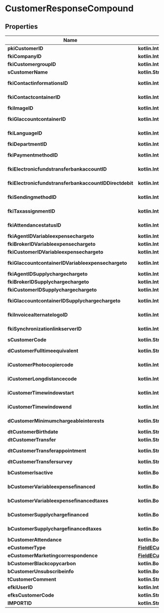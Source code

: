 
# CustomerResponseCompound

## Properties
| Name | Type | Description | Notes |
| ------------ | ------------- | ------------- | ------------- |
| **pkiCustomerID** | **kotlin.Int** | The unique ID of the Customer. |  |
| **fkiCompanyID** | **kotlin.Int** | The unique ID of the Company |  |
| **fkiCustomergroupID** | **kotlin.Int** | The unique ID of the Customergroup |  |
| **sCustomerName** | **kotlin.String** | The name of the Customer |  |
| **fkiContactinformationsID** | **kotlin.Int** | The unique ID of the Contactinformations |  |
| **fkiContactcontainerID** | **kotlin.Int** | The unique ID of the Contactcontainer |  |
| **fkiImageID** | **kotlin.Int** | The unique ID of the Image |  |
| **fkiGlaccountcontainerID** | **kotlin.Int** | The unique ID of the Glaccountcontainer |  |
| **fkiLanguageID** | **kotlin.Int** | The unique ID of the Language.  Valid values:  |Value|Description| |-|-| |1|French| |2|English| |  |
| **fkiDepartmentID** | **kotlin.Int** | The unique ID of the Department |  |
| **fkiPaymentmethodID** | **kotlin.Int** | The unique ID of the Paymentmethod |  |
| **fkiElectronicfundstransferbankaccountID** | **kotlin.Int** | The unique ID of the Electronicfundstransferbankaccount |  |
| **fkiElectronicfundstransferbankaccountIDDirectdebit** | **kotlin.Int** | The unique ID of the Electronicfundstransferbankaccount |  |
| **fkiSendingmethodID** | **kotlin.Int** | The unique ID of the Sendingmethod |  |
| **fkiTaxassignmentID** | **kotlin.Int** | The unique ID of the Taxassignment.  Valid values:  |Value|Description| |-|-| |1|No tax| |2|GST| |3|HST (ON)| |4|HST (NB)| |5|HST (NS)| |6|HST (NL)| |7|HST (PE)| |8|GST + QST (QC)| |9|GST + QST (QC) Non-Recoverable| |10|GST + PST (BC)| |11|GST + PST (SK)| |12|GST + RST (MB)| |13|GST + PST (BC) Non-Recoverable| |14|GST + PST (SK) Non-Recoverable| |15|GST + RST (MB) Non-Recoverable| |  |
| **fkiAttendancestatusID** | **kotlin.Int** | The unique ID of the Attendancestatus |  |
| **fkiAgentIDVariableexpensechargeto** | **kotlin.Int** | The unique ID of the Agent. |  |
| **fkiBrokerIDVariableexpensechargeto** | **kotlin.Int** | The unique ID of the Broker. |  |
| **fkiCustomerIDVariableexpensechargeto** | **kotlin.Int** | The unique ID of the Customer. |  |
| **fkiGlaccountcontainerIDVariableexpensechargeto** | **kotlin.Int** | The unique ID of the Glaccountcontainer |  |
| **fkiAgentIDSupplychargechargeto** | **kotlin.Int** | The unique ID of the Agent. |  |
| **fkiBrokerIDSupplychargechargeto** | **kotlin.Int** | The unique ID of the Broker. |  |
| **fkiCustomerIDSupplychargechargeto** | **kotlin.Int** | The unique ID of the Customer. |  |
| **fkiGlaccountcontainerIDSupplychargechargeto** | **kotlin.Int** | The unique ID of the Glaccountcontainer |  |
| **fkiInvoicealternatelogoID** | **kotlin.Int** | The unique ID of the Invoicealternatelogo |  |
| **fkiSynchronizationlinkserverID** | **kotlin.Int** | The unique ID of the Synchronizationlinkserver |  |
| **sCustomerCode** | **kotlin.String** | The code of the Customer |  |
| **dCustomerFulltimeequivalent** | **kotlin.String** | The fulltimeequivalent of the Customer |  |
| **iCustomerPhotocopiercode** | **kotlin.Int** | The photocopiercode of the Customer |  |
| **iCustomerLongdistancecode** | **kotlin.Int** | The longdistancecode of the Customer |  |
| **iCustomerTimewindowstart** | **kotlin.Int** | The timewindowstart of the Customer |  |
| **iCustomerTimewindowend** | **kotlin.Int** | The timewindowend of the Customer |  |
| **dCustomerMinimumchargeableinterests** | **kotlin.String** | The minimumchargeableinterests of the Customer |  |
| **dtCustomerBirthdate** | **kotlin.String** | The birthdate of the Customer |  |
| **dtCustomerTransfer** | **kotlin.String** | The transfer of the Customer |  |
| **dtCustomerTransferappointment** | **kotlin.String** | The transferappointment of the Customer |  |
| **dtCustomerTransfersurvey** | **kotlin.String** | The transfersurvey of the Customer |  |
| **bCustomerIsactive** | **kotlin.Boolean** | Whether the customer is active or not |  |
| **bCustomerVariableexpensefinanced** | **kotlin.Boolean** | Whether if it&#39;s an variableexpensefinanced |  |
| **bCustomerVariableexpensefinancedtaxes** | **kotlin.Boolean** | Whether if it&#39;s an variableexpensefinancedtaxes |  |
| **bCustomerSupplychargefinanced** | **kotlin.Boolean** | Whether if it&#39;s an supplychargefinanced |  |
| **bCustomerSupplychargefinancedtaxes** | **kotlin.Boolean** | Whether if it&#39;s an supplychargefinancedtaxes |  |
| **bCustomerAttendance** | **kotlin.Boolean** | Whether if it&#39;s an attendance |  |
| **eCustomerType** | [**FieldECustomerType**](FieldECustomerType.md) |  |  |
| **eCustomerMarketingcorrespondence** | [**FieldECustomerMarketingcorrespondence**](FieldECustomerMarketingcorrespondence.md) |  |  |
| **bCustomerBlackcopycarbon** | **kotlin.Boolean** | Whether if it&#39;s an blackcopycarbon |  |
| **bCustomerUnsubscribeinfo** | **kotlin.Boolean** | Whether if it&#39;s an unsubscribeinfo |  |
| **tCustomerComment** | **kotlin.String** | The comment of the Customer |  |
| **efkiUserID** | **kotlin.Int** | The unique ID of the User |  [optional] |
| **efksCustomerCode** | **kotlin.String** | The code of the Customer |  [optional] |
| **IMPORTID** | **kotlin.String** |  |  [optional] |



